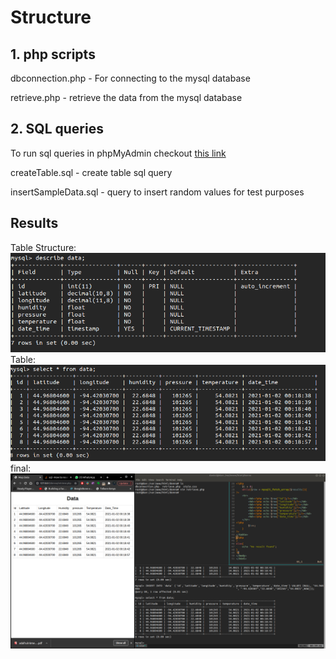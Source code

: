 # Structure
## 1. php scripts
dbconnection.php - For connecting to the mysql database

retrieve.php - retrieve the data from the mysql database
## 2. SQL queries
To run sql queries in phpMyAdmin checkout [this link](https://www.hostgator.com/help/article/how-to-run-sql-queries-in-phpmyadmin)

createTable.sql - create table sql query

insertSampleData.sql - query to insert random values for test purposes

## Results
Table Structure:
![Table Structure](https://github.com/DanNduati/dennoprojo/blob/main/images/table.png)
Table:
![Table Structure](https://github.com/DanNduati/dennoprojo/blob/main/images/data.png)
final:
![Table Structure](https://github.com/DanNduati/dennoprojo/blob/main/images/final.png)
